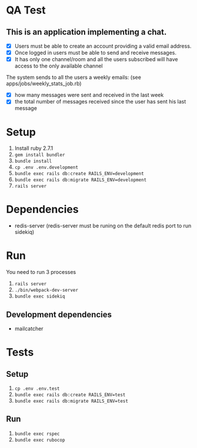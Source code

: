 # QA Test

## This is an application implementing a chat.

- [x] Users must be able to create an account providing a valid email address.
- [x] Once logged in users must be able to send and receive messages.
- [x] It has only one channel/room and all the users subscribed will have access to the only available channel

The system sends to all the users a weekly emails: (see apps/jobs/weekly_stats_job.rb)
- [x] how many messages were sent and received in the last week
- [x] the total number of messages received since the user has sent his last message

# Setup

1. Install ruby 2.7.1
2. `gem install bundler`
3. `bundle install`
4. `cp .env .env.development`
5. `bundle exec rails db:create RAILS_ENV=development`
6. `bundle exec rails db:migrate RAILS_ENV=development`
7. `rails server`


# Dependencies
- redis-server (redis-server must be runing on the default redis port to run sidekiq)

# Run

You need to run 3 processes
1. `rails server`
2. `./bin/webpack-dev-server`
3. `bundle exec sidekiq`

## Development dependencies
- mailcatcher

# Tests

## Setup

1. `cp .env .env.test`
2. `bundle exec rails db:create RAILS_ENV=test`
3. `bundle exec rails db:migrate RAILS_ENV=test`


## Run

1. `bundle exec rspec`
2. `bundle exec rubocop`
